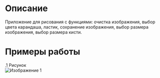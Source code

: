 # Описание
Приложение для рисования с функциями: очистка изображения, выбор цвета карандаша, ластик, сохранение изображения, выбор размера изображения, выбор размера кисти.

# Примеры работы
.1 Рисунок <br />
![Изображение 1](./examles/paint.jpg)

